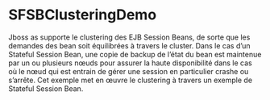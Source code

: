 SFSBClusteringDemo
==================

Jboss as supporte le clustering des EJB Session Beans, de sorte que les demandes des bean soit équilibrées à travers 
le cluster. Dans le cas d’un Stateful Session Bean, une copie de backup de l’état du bean est maintenue par un ou 
plusieurs nœuds pour assurer la haute disponibilité dans le cas où le nœud qui est entrain de gérer une session en 
particulier crashe ou s’arrête. Cet exemple met en œuvre le clustering à travers un exemple de Stateful Session Bean. 
